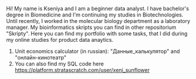 Hi!
My name is Kseniya and I am a beginner data analyst. I have bachelor's degree in Biomedicine and I'm continuing my studies in Biotechnologies. Until recently, I worked in the molecular biology department as a laboratory manager. My bioinformatics skripts you can find in other repositorium "Skripty". 
Here you can find my portfolio with some tasks, that I did during my online studies for product data anaytics.
1. Unit economics calculator (in russian): "Данные_калькулятор" and "онлайн-кинотеатр"
2. You can also find my SQL code here https://platform.stratascratch.com/user/xeni_sunflower
